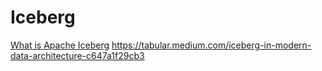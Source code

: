 # Iceberg

[What is Apache Iceberg](https://medium.com/@karim.faiz/what-is-apache-iceberg-184c586ff7f0)
https://tabular.medium.com/iceberg-in-modern-data-architecture-c647a1f29cb3
